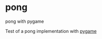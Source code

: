 pong
====

pong with pygame



Test of a pong implementation with [pygame](https://gist.github.com/guillaume-havard/0b836b45d8f1ce468b63)


